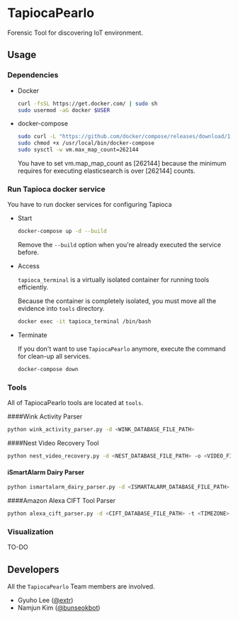 # TapiocaPearlo
Forensic Tool for discovering IoT environment.



## Usage

### Dependencies

* Docker

  ```bash
  curl -fsSL https://get.docker.com/ | sudo sh
  sudo usermod -aG docker $USER
  ```

* docker-compose

  ```bash
  sudo curl -L "https://github.com/docker/compose/releases/download/1.22.0/docker-compose-$(uname -s)-$(uname -m)" -o /usr/local/bin/docker-compose
  sudo chmod +x /usr/local/bin/docker-compose
  sudo sysctl -w vm.max_map_count=262144
  ```

  You have to set vm.map_map_count as [262144] because the minimum requires for executing elasticsearch is over [262144] counts. 



### Run Tapioca docker service

You have to run docker services for configuring Tapioca

* Start

  ```bash
  docker-compose up -d --build
  ```

  Remove the `--build` option when you're already executed the service before.

* Access

  `tapioca_terminal` is a virtually isolated container for running tools efficiently.

  Because the container is completely isolated, you must move all the evidence into `tools` directory.

  ```bash
  docker exec -it tapioca_terminal /bin/bash
  ```


* Terminate

  If you don't want to use `TapiocaPearlo` anymore, execute the command for clean-up all services.

  ```bash
  docker-compose down
  ```



### Tools

All of TapiocaPearlo tools are located at `tools`.



####Wink Activity Parser

```bash
python wink_activity_parser.py -d <WINK_DATABASE_FILE_PATH>
```



####Nest Video Recovery Tool

```bash
python nest_video_recovery.py -d <NEST_DATABASE_FILE_PATH> -o <VIDEO_FILE_OUTPUT_DIRECTORY> -m <MERGE_VIDEO_CLIP> -a <UPLOAD_TO_ELASTICSEARCH>
```



#### iSmartAlarm Dairy Parser

```bash
python ismartalarm_dairy_parser.py -d <ISMARTALARM_DATABASE_FILE_PATH>
```



####Amazon Alexa CIFT Tool Parser

```bash
python alexa_cift_parser.py -d <CIFT_DATABASE_FILE_PATH> -t <TIMEZONE>
```



### Visualization

TO-DO



## Developers

All the `TapiocaPearlo` Team members are involved.

- Gyuho Lee ([@extr](https://github.com/iidx))
- Namjun Kim ([@bunseokbot](https://github.com/bunseokbot))

